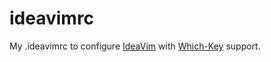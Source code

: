 # ideavimrc
My .ideavimrc to configure [IdeaVim](https://github.com/JetBrains/ideavim) with [Which-Key](https://plugins.jetbrains.com/plugin/15976-which-key) support.
